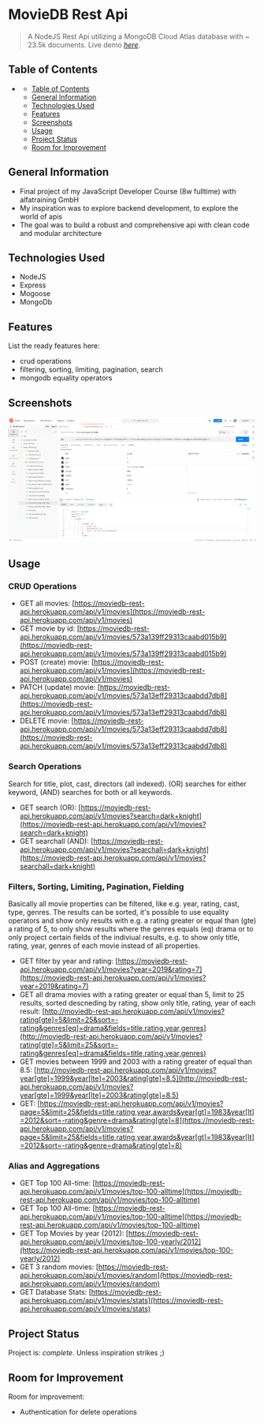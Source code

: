 # MovieDB Rest Api
> A NodeJS Rest Api utilizing a MongoDB Cloud Atlas database with ~ 23.5k documents.
> Live demo [_here_](https://moviedb-rest-api.herokuapp.com/api/v1/movies). 

## Table of Contents
- [](#)
  - [Table of Contents](#table-of-contents)
  - [General Information](#general-information)
  - [Technologies Used](#technologies-used)
  - [Features](#features)
  - [Screenshots](#screenshots)
  <!-- - [Setup](#setup) -->
  - [Usage](#usage)
  - [Project Status](#project-status)
  - [Room for Improvement](#room-for-improvement)
  <!-- - [Acknowledgements](#acknowledgements) -->
  <!-- - [Contact](#contact) -->
<!-- * [License](#license) -->


## General Information
- Final project of my JavaScript Developer Course (8w fulltime) with alfatraining GmbH
- My inspiration was to explore backend development, to explore the world of apis
- The goal was to build a robust and comprehensive api with clean code and modular architecture



## Technologies Used
- NodeJS
- Express
- Mogoose
- MongoDb


## Features
List the ready features here:
- crud operations
- filtering, sorting, limiting, pagination, search
- mongodb equality operators


## Screenshots
![Example screenshot](./api_overview.jpg)
<!-- If you have screenshots you'd like to share, include them here. -->


<!-- ## Setup
What are the project requirements/dependencies? Where are they listed? A requirements.txt or a Pipfile.lock file perhaps? Where is it located?

Proceed to describe how to install / setup one's local environment / get started with the project. -->


## Usage
<!-- How does one go about using it?
Provide various use cases and code examples here. -->

<!-- `write-your-code-here` -->
### CRUD Operations

- GET all movies: [https://moviedb-rest-api.herokuapp.com/api/v1/movies](https://moviedb-rest-api.herokuapp.com/api/v1/movies)
- GET movie by id: [https://moviedb-rest-api.herokuapp.com/api/v1/movies/573a139ff29313caabd015b9](https://moviedb-rest-api.herokuapp.com/api/v1/movies/573a139ff29313caabd015b9)
- POST (create) movie: [https://moviedb-rest-api.herokuapp.com/api/v1/movies](https://moviedb-rest-api.herokuapp.com/api/v1/movies)
- PATCH (update) movie: [https://moviedb-rest-api.herokuapp.com/api/v1/movies/573a13eff29313caabdd7db8](https://moviedb-rest-api.herokuapp.com/api/v1/movies/573a13eff29313caabdd7db8)
- DELETE movie: [https://moviedb-rest-api.herokuapp.com/api/v1/movies/573a13eff29313caabdd7db8](https://moviedb-rest-api.herokuapp.com/api/v1/movies/573a13eff29313caabdd7db8)
  
### Search Operations

Search for title, plot, cast, directors (all indexed). (OR) searches for either keyword, (AND) searches for both or all keywords.

- GET search (OR): [https://moviedb-rest-api.herokuapp.com/api/v1/movies?search=dark+knight](https://moviedb-rest-api.herokuapp.com/api/v1/movies?search=dark+knight)
- GET searchall (AND): [https://moviedb-rest-api.herokuapp.com/api/v1/movies?searchall=dark+knight](https://moviedb-rest-api.herokuapp.com/api/v1/movies?searchall=dark+knight)

### Filters, Sorting, Limiting, Pagination, Fielding

Basically all movie properties can be filtered, like e.g. year, rating, cast, type, genres. The results can be sorted, it's possible to use equality operators and show only results with e.g. a rating greater or equal than (gte) a rating of 5, to only show results where the genres equals (eq) drama or to only project certain fields of the indiviual results, e.g. to show only title, rating, year, genres of each movie instead of all properties.

- GET filter by year and rating: [https://moviedb-rest-api.herokuapp.com/api/v1/movies?year=2019&rating=7](https://moviedb-rest-api.herokuapp.com/api/v1/movies?year=2019&rating=7)
- GET all drama movies with a rating greater or equal than 5, limit to 25 results, sorted descneding by rating, show only title, rating, year of each result: [http://moviedb-rest-api.herokuapp.com/api/v1/movies?rating[gte]=5&limit=25&sort=-rating&genres[eq]=drama&fields=title,rating,year,genres](http://moviedb-rest-api.herokuapp.com/api/v1/movies?rating[gte]=5&limit=25&sort=-rating&genres[eq]=drama&fields=title,rating,year,genres)
- GET movies between 1999 and 2003 with a rating greater of equal than 8.5: [http://moviedb-rest-api.herokuapp.com/api/v1/movies?year[gte]=1999&year[lte]=2003&rating[gte]=8.5](http://moviedb-rest-api.herokuapp.com/api/v1/movies?year[gte]=1999&year[lte]=2003&rating[gte]=8.5)
- GET: [https://moviedb-rest-api.herokuapp.com/api/v1/movies?page=5&limit=25&fields=title,rating,year,awards&year[gt]=1983&year[lt]=2012&sort=-rating&genre=drama&rating[gte]=8](https://moviedb-rest-api.herokuapp.com/api/v1/movies?page=5&limit=25&fields=title,rating,year,awards&year[gt]=1983&year[lt]=2012&sort=-rating&genre=drama&rating[gte]=8)
  
### Alias and Aggregations

- GET Top 100 All-time: [https://moviedb-rest-api.herokuapp.com/api/v1/movies/top-100-alltime](https://moviedb-rest-api.herokuapp.com/api/v1/movies/top-100-alltime)
- GET Top 100 All-time: [https://moviedb-rest-api.herokuapp.com/api/v1/movies/top-100-alltime](https://moviedb-rest-api.herokuapp.com/api/v1/movies/top-100-alltime)
- GET Top Movies by year (2012): [https://moviedb-rest-api.herokuapp.com/api/v1/movies/top-100-yearly/2012](https://moviedb-rest-api.herokuapp.com/api/v1/movies/top-100-yearly/2012)
- GET 3 random movies: [https://moviedb-rest-api.herokuapp.com/api/v1/movies/random](https://moviedb-rest-api.herokuapp.com/api/v1/movies/random)
- GET Database Stats: [https://moviedb-rest-api.herokuapp.com/api/v1/movies/stats](https://moviedb-rest-api.herokuapp.com/api/v1/movies/stats)

## Project Status
Project is: _complete_. Unless inspiration strikes ;) 
<!-- If you are no longer working on it, provide reasons why. -->


## Room for Improvement
<!-- Include areas you believe need improvement / could be improved. Also add TODOs for future development. -->

Room for improvement:
- Authentication for delete operations
<!-- - Improvement to be done 2 -->

<!-- To do:
- Feature to be added 1
- Feature to be added 2 -->


<!-- ## Acknowledgements
Give credit here.
- This project was inspired by...
- This project was based on [this tutorial](https://www.example.com).
- Many thanks to... -->


<!-- ## Contact
Created by [@flynerdpl](https://www.flynerd.pl/) - feel free to contact me! -->


<!-- Optional -->
<!-- ## License -->
<!-- This project is open source and available under the [... License](). -->

<!-- You don't have to include all sections - just the one's relevant to your project -->
